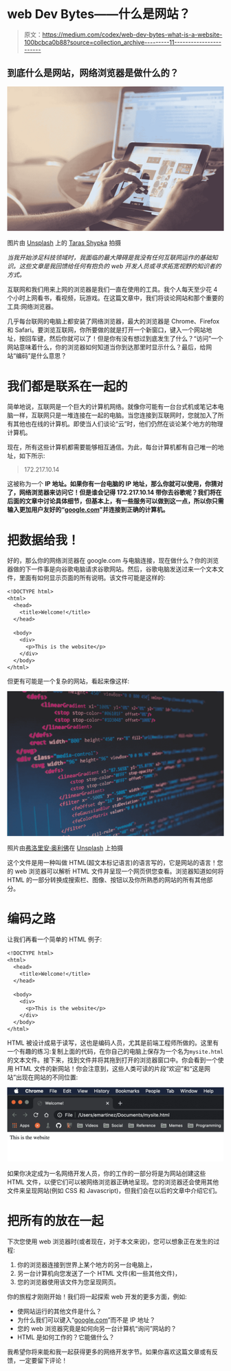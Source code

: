 # web Dev Bytes——什么是网站？

> 原文：<https://medium.com/codex/web-dev-bytes-what-is-a-website-100bcbca0b88?source=collection_archive---------11----------------------->

## 到底什么是网站，网络浏览器是做什么的？

![](img/2865200b4f8112490d236e1a5b34e002.png)

图片由 [Unsplash](https://unsplash.com/s/photos/web?utm_source=unsplash&utm_medium=referral&utm_content=creditCopyText) 上的 [Taras Shypka](https://unsplash.com/@bugsster?utm_source=unsplash&utm_medium=referral&utm_content=creditCopyText) 拍摄

*当我开始涉足科技领域时，我面临的最大障碍是我没有任何互联网运作的基础知识。这些文章是我回馈给任何有抱负的 web 开发人员或寻求拓宽视野的知识者的方式。*

互联网和我们用来上网的浏览器是我们一直在使用的工具。我个人每天至少花 4 个小时上网看书，看视频，玩游戏。在这篇文章中，我们将谈论网站和那个重要的工具:网络浏览器。

几乎每台联网的电脑上都安装了网络浏览器，最大的浏览器是 Chrome、Firefox 和 Safari。要浏览互联网，你所要做的就是打开一个新窗口，键入一个网站地址，按回车键，然后你就可以了！但是你有没有想过到底发生了什么？“访问”一个网站意味着什么，你的浏览器如何知道当你到达那里时显示什么？最后，给网站“编码”是什么意思？

# 我们都是联系在一起的

简单地说，互联网是一个巨大的计算机网络。就像你可能有一台台式机或笔记本电脑一样，互联网只是一堆连接在一起的电脑。当您连接到互联网时，您就加入了所有其他也在线的计算机。即使当人们谈论“云”时，他们仍然在谈论某个地方的物理计算机。

现在，所有这些计算机都需要能够相互通信。为此，每台计算机都有自己唯一的地址，如下所示:

> 172.217.10.14

这被称为一个 **IP 地址。如果你有一台电脑的 IP 地址，那么你就可以使用，你猜对了，网络浏览器来访问它！但是谁会记得 172.217.10.14 带你去谷歌呢？我们将在后面的文章中讨论具体细节，但基本上，有一些服务可以做到这一点，所以你只需输入更加用户友好的“[google.com](http://google.com)”并连接到正确的计算机。**

# 把数据给我！

好的，那么你的网络浏览器在 google.com 与电脑连接，现在做什么？你的浏览器做的下一件事是向谷歌电脑请求谷歌网站。然后，谷歌电脑发送过来一个文本文件，里面有如何显示页面的所有说明。该文件可能是这样的:

```
<!DOCTYPE html>
<html>
  <head>
    <title>Welcome!</title>
  </head>

  <body>
    <div>
      <p>This is the website</p>
    </div>
  </body>
</html>
```

但更有可能是一个复杂的网站，看起来像这样:

![](img/f3945fadc53c7c273d132b77e69116f0.png)

照片由[弗洛里安·奥利佛](https://unsplash.com/@florianolv?utm_source=unsplash&utm_medium=referral&utm_content=creditCopyText)在 [Unsplash](https://unsplash.com/s/photos/code?utm_source=unsplash&utm_medium=referral&utm_content=creditCopyText) 上拍摄

这个文件是用一种叫做 HTML(超文本标记语言)的语言写的，它是网站的语言！您的 web 浏览器可以解析 HTML 文件并呈现一个网页供您查看。浏览器知道如何将 HTML 的一部分转换成搜索栏、图像、按钮以及你所熟悉的网站的所有其他部分。

# 编码之路

让我们再看一个简单的 HTML 例子:

```
<!DOCTYPE html>
<html>
  <head>
    <title>Welcome!</title>
  </head>

  <body>
    <div>
      <p>This is the website</p>
    </div>
  </body>
</html>
```

HTML 被设计成易于读写，这也是编码人员，尤其是前端工程师所做的。这里有一个有趣的练习:复制上面的代码，在你自己的电脑上保存为一个名为`mysite.html`的文本文件。接下来，找到文件并将其拖到打开的浏览器窗口中。你会看到一个使用 HTML 文件的新网站！你会注意到，这些人类可读的片段“欢迎”和“这是网站”出现在网站的不同位置:

![](img/dd99e3caaf9c5d9645384e5a1e9af5bf.png)

如果你决定成为一名网络开发人员，你的工作的一部分将是为网站创建这些 HTML 文件，以便它们可以被网络浏览器正确地呈现。您的浏览器还会使用其他文件来呈现网站(例如 CSS 和 Javascript)，但我们会在以后的文章中介绍它们。

# 把所有的放在一起

下次您使用 web 浏览器时(或者现在，对于本文来说)，您可以想象正在发生的过程:

1.  你的浏览器连接到世界上某个地方的另一台电脑上，
2.  另一台计算机向您发送了一个 HTML 文件(和一些其他文件)，
3.  您的浏览器使用该文件为您呈现网页。

你的旅程才刚刚开始！我们将一起探索 web 开发的更多方面，例如:

*   使网站运行的其他文件是什么？
*   为什么我们可以键入“[google.com](http://google.com)”而不是 IP 地址？
*   您的 web 浏览器究竟是如何向另一台计算机“询问”网站的？
*   HTML 是如何工作的？它能做什么？

我希望你将来能和我一起获得更多的网络开发字节。如果你喜欢这篇文章或有反馈，一定要留下评论！